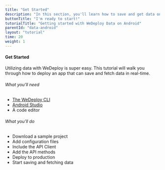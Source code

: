```yaml
---
title: "Get Started"
description: "In this section, you'll learn how to save and get data on Android using the WeDeploy API Client."
buttonTitle: "I'm ready to start!"
tutorialTitle: "Getting started with WeDeploy Data on Android"
parentId: "data-android"
layout: "tutorial"
time: 20
weight: 1
---
```


#### Get Started

Utilizing data with WeDeploy is super easy. This tutorial will walk you through how to deploy an app that can save and fetch data in real-time.

###### What you'll need

<ul class="checklist">
	<li><a href="https://wedeploy.com/docs/intro/using-the-command-line.html" target="_blank">The WeDeploy CLI</a></li>
	<li><a href="https://developer.android.com/studio/index.html" target="_blank">Android Studio</a></li>
	<li>A code editor</li>
</ul>

###### What you'll do

<ul class="checklist">
	<li>Download a sample project</li>
	<li>Add configuration files</li>
	<li>Include the API Client</li>
	<li>Add the API methods</li>
	<li>Deploy to production</li>
	<li>Start saving and fetching data</li>
</ul>
